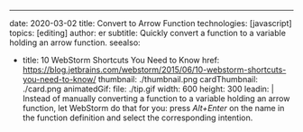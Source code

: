---
date: 2020-03-02 title: Convert to Arrow Function technologies: [javascript] topics: [editing] author: er subtitle: Quickly convert a function to a variable holding an arrow function. seealso:
- title: 10 WebStorm Shortcuts You Need to Know href: https://blog.jetbrains.com/webstorm/2015/06/10-webstorm-shortcuts-you-need-to-know/ thumbnail: ./thumbnail.png cardThumbnail: ./card.png animatedGif: file: ./tip.gif width: 600 height: 300 leadin: | Instead of manually converting a function to a variable holding an arrow function, let WebStorm do that for you: press *Alt+Enter* on the name in the function definition and select the corresponding intention.
